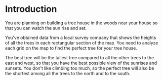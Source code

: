 # Introduction

You are planning on building a tree house in the woods near your house so that you can watch the sun rise and set.

You've obtained data from a local survey company that shows the heights of all the trees in each rectangular section of the map.
You need to analyze each grid on the map to find the perfect tree for your tree house.

The best tree will be the tallest tree compared to all the other trees to the east and west, so that you have the best possible view of the sunrises and sunsets.
You don't like climbing too much, so the perfect tree will also be the shortest among all the trees to the north and to the south.
